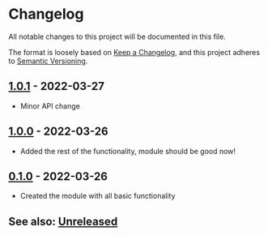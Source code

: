 # Changelog
All notable changes to this project will be documented in this file.

The format is loosely based on [Keep a Changelog](https://keepachangelog.com/en/1.0.0/),
and this project adheres to [Semantic Versioning](https://semver.org/spec/v2.0.0.html).

## [1.0.1] - 2022-03-27
- Minor API change

## [1.0.0] - 2022-03-26
- Added the rest of the functionality, module should be good now!

## [0.1.0] - 2022-03-26
- Created the module with all basic functionality

## See also: [Unreleased]

[0.1.0]: https://github.com/itamarcu/pf2e-see-simple-scale-statistics/compare/0.1.0...0.1.0
[1.0.0]: https://github.com/itamarcu/pf2e-see-simple-scale-statistics/compare/0.1.0...1.0.0
[1.0.1]: https://github.com/itamarcu/pf2e-see-simple-scale-statistics/compare/1.0.0...1.0.1
[Unreleased]: https://github.com/itamarcu/pf2e-see-simple-scale-statistics/compare/1.0.1...HEAD
